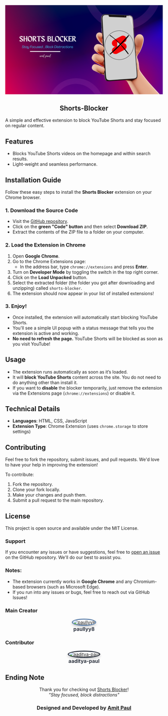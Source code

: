 <div align="center">
  <img src="./assets/icons/shorts-blocker-banner.jpg">
  <h2>Shorts-Blocker</h2>
</div>

A simple and effective extension to block YouTube Shorts and stay focused on regular content.

## **Features**
- Blocks YouTube Shorts videos on the homepage and within search results.
- Light-weight and seamless performance.

## **Installation Guide**

Follow these easy steps to install the **Shorts Blocker** extension on your Chrome browser.

### **1. Download the Source Code**

- Visit the [GitHub repository](https://github.com/paullyy8/shorts-blocker).
- Click on the **green "Code" button** and then select **Download ZIP**.
- Extract the contents of the ZIP file to a folder on your computer.

### **2. Load the Extension in Chrome**

1. Open **Google Chrome**.
2. Go to the Chrome Extensions page:
   - In the address bar, type `chrome://extensions` and press **Enter**.
3. Turn on **Developer Mode** by toggling the switch in the top right corner.
4. Click on the **Load Unpacked** button.
5. Select the extracted folder (the folder you got after downloading and unzipping) called `shorts-blocker`.
6. The extension should now appear in your list of installed extensions!

### **3. Enjoy!**

- Once installed, the extension will automatically start blocking YouTube Shorts.
- You'll see a simple UI popup with a status message that tells you the extension is active and working.
- **No need to refresh the page.** YouTube Shorts will be blocked as soon as you visit YouTube!

## **Usage**

- The extension runs automatically as soon as it’s loaded.
- It will **block YouTube Shorts** content across the site. You do not need to do anything other than install it.
- If you want to **disable** the blocker temporarily, just remove the extension via the Extensions page (`chrome://extensions`) or disable it.

## **Technical Details**

- **Languages**: HTML, CSS, JavaScript
- **Extension Type**: Chrome Extension (uses `chrome.storage` to store settings)

## **Contributing**

Feel free to fork the repository, submit issues, and pull requests. We'd love to have your help in improving the extension!

To contribute:
1. Fork the repository.
2. Clone your fork locally.
3. Make your changes and push them.
4. Submit a pull request to the main repository.

## **License**

This project is open source and available under the MIT License.

### **Support**

If you encounter any issues or have suggestions, feel free to [open an issue](https://github.com/paullyy8/shorts-blocker/issues) on the GitHub repository. We'll do our best to assist you.

### **Notes:**

- The extension currently works in **Google Chrome** and any Chromium-based browsers (such as Microsoft Edge).
- If you run into any issues or bugs, feel free to reach out via GitHub Issues!

### Main Creator
<p align="center">
  <a href="https://github.com/paullyy8" target="_blank">
    <img src="https://avatars.githubusercontent.com/u/129642624?v=4" alt="paullyy8" width="100" height="100" style="border-radius: 50%; border: 3px solid #5e81ac; box-shadow: 0 4px 8px rgba(0, 0, 0, 0.2); transition: transform 0.3s ease; object-fit: cover;" />
  </a>
  <br>
  <a href="https://github.com/paullyy8" target="_blank" style="font-size: 16px; color: #2e3440; text-decoration: none; font-weight: bold;">paullyy8</a>
</p>

### Contributor
<p align="center">
  <a href="https://github.com/aaditya-paul" target="_blank">
    <img src="https://avatars.githubusercontent.com/u/91450480?v=4" alt="aaditya-paul" width="100" height="100" style="border-radius: 50%; border: 3px solid #2e3440; box-shadow: 0 4px 8px rgba(0, 0, 0, 0.2); transition: transform 0.3s ease; object-fit: cover;" />
  </a>
  <br>
  <a href="https://github.com/aaditya-paul" target="_blank" style="font-size: 16px; color: #2e3440; text-decoration: none; font-weight: bold;">aaditya-paul</a>
</p>


## Ending Note

<p align="center">
  Thank you for checking out <a href="https://github.com/paullyy8/shorts-blocker" target="_blank">Shorts Blocker</a>! <br>
  <em>"Stay focused, block distractions"</em>
</p>

<h3 align="center">Designed and Developed by <a href="https://bento.me/amit-paul">Amit Paul</a></h3>